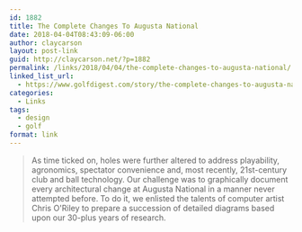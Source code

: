 ```yaml
---
id: 1882
title: The Complete Changes To Augusta National
date: 2018-04-04T08:43:09-06:00
author: claycarson
layout: post-link
guid: http://claycarson.net/?p=1882
permalink: /links/2018/04/04/the-complete-changes-to-augusta-national/
linked_list_url:
  - https://www.golfdigest.com/story/the-complete-changes-to-augusta-national
categories:
  - Links
tags:
  - design
  - golf
format: link
---
```

<blockquote>
  As time ticked on, holes were further altered to address playability, agronomics, spectator convenience and, most recently, 21st-century club and ball technology. Our challenge was to graphically document every architectural change at Augusta National in a manner never attempted before. To do it, we enlisted the talents of computer artist Chris O'Riley to prepare a succession of detailed diagrams based upon our 30-plus years of research.</blockquote>